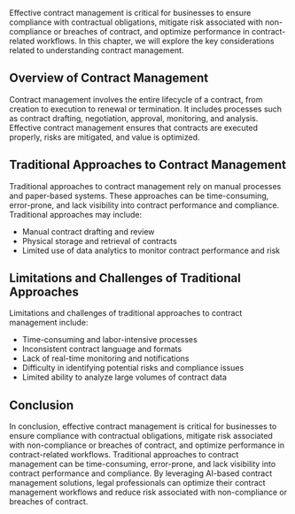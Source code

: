 
Effective contract management is critical for businesses to ensure compliance with contractual obligations, mitigate risk associated with non-compliance or breaches of contract, and optimize performance in contract-related workflows. In this chapter, we will explore the key considerations related to understanding contract management.

Overview of Contract Management
-------------------------------

Contract management involves the entire lifecycle of a contract, from creation to execution to renewal or termination. It includes processes such as contract drafting, negotiation, approval, monitoring, and analysis. Effective contract management ensures that contracts are executed properly, risks are mitigated, and value is optimized.

Traditional Approaches to Contract Management
---------------------------------------------

Traditional approaches to contract management rely on manual processes and paper-based systems. These approaches can be time-consuming, error-prone, and lack visibility into contract performance and compliance. Traditional approaches may include:

* Manual contract drafting and review
* Physical storage and retrieval of contracts
* Limited use of data analytics to monitor contract performance and risk

Limitations and Challenges of Traditional Approaches
----------------------------------------------------

Limitations and challenges of traditional approaches to contract management include:

* Time-consuming and labor-intensive processes
* Inconsistent contract language and formats
* Lack of real-time monitoring and notifications
* Difficulty in identifying potential risks and compliance issues
* Limited ability to analyze large volumes of contract data

Conclusion
----------

In conclusion, effective contract management is critical for businesses to ensure compliance with contractual obligations, mitigate risk associated with non-compliance or breaches of contract, and optimize performance in contract-related workflows. Traditional approaches to contract management can be time-consuming, error-prone, and lack visibility into contract performance and compliance. By leveraging AI-based contract management solutions, legal professionals can optimize their contract management workflows and reduce risk associated with non-compliance or breaches of contract.
